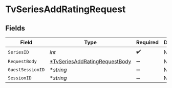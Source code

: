 # TvSeriesAddRatingRequest


## Fields

| Field                                                                                    | Type                                                                                     | Required                                                                                 | Description                                                                              |
| ---------------------------------------------------------------------------------------- | ---------------------------------------------------------------------------------------- | ---------------------------------------------------------------------------------------- | ---------------------------------------------------------------------------------------- |
| `SeriesID`                                                                               | *int*                                                                                    | :heavy_check_mark:                                                                       | N/A                                                                                      |
| `RequestBody`                                                                            | [*TvSeriesAddRatingRequestBody](../../models/operations/tvseriesaddratingrequestbody.md) | :heavy_minus_sign:                                                                       | N/A                                                                                      |
| `GuestSessionID`                                                                         | **string*                                                                                | :heavy_minus_sign:                                                                       | N/A                                                                                      |
| `SessionID`                                                                              | **string*                                                                                | :heavy_minus_sign:                                                                       | N/A                                                                                      |